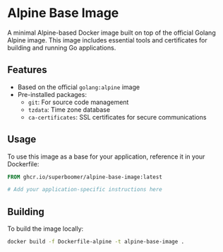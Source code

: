 # Alpine Base Image

A minimal Alpine-based Docker image built on top of the official Golang Alpine image. This image includes essential tools and certificates for building and running Go applications.

## Features

- Based on the official `golang:alpine` image
- Pre-installed packages:
  - `git`: For source code management
  - `tzdata`: Time zone database
  - `ca-certificates`: SSL certificates for secure communications

## Usage

To use this image as a base for your application, reference it in your Dockerfile:

```dockerfile
FROM ghcr.io/superboomer/alpine-base-image:latest

# Add your application-specific instructions here
```

## Building

To build the image locally:

```bash
docker build -f Dockerfile-alpine -t alpine-base-image .
```
